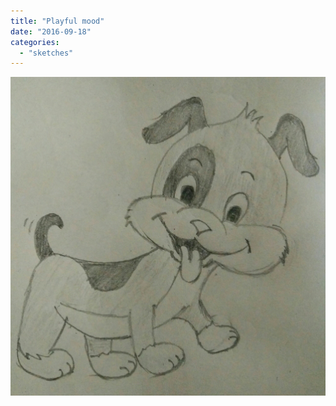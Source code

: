 ```yaml
---
title: "Playful mood"
date: "2016-09-18"
categories: 
  - "sketches"
---
```


[![](images/wpid-wp-image-318573483jpg.jpg)](https://hitesh.in/wp-content/uploads/2016/09/wpid-wp-image-318573483jpg.jpg)
